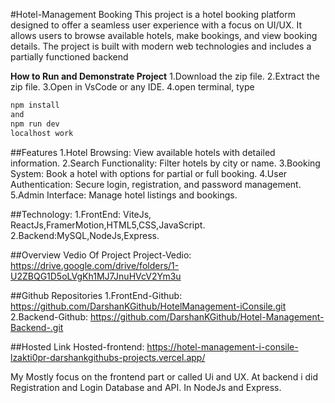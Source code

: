 #Hotel-Management Booking
This project is a hotel booking platform designed to offer a seamless user experience with a focus on UI/UX. It allows users to browse available hotels, make bookings, and view booking details. The project is built with modern web technologies and includes a partially functioned backend

**How to Run and Demonstrate Project**
1.Download the zip file.
2.Extract the zip file.
3.Open in VsCode or any IDE.
4.open terminal, type
```bash
npm install
and
npm run dev
localhost work
```
##Features
1.Hotel Browsing: View available hotels with detailed information.
2.Search Functionality: Filter hotels by city or name.
3.Booking System: Book a hotel with options for partial or full booking.
4.User Authentication: Secure login, registration, and password management.
5.Admin Interface: Manage hotel listings and bookings.


##Technology:
1.FrontEnd: ViteJs, ReactJs,FramerMotion,HTML5,CSS,JavaScript.
2.Backend:MySQL,NodeJs,Express.

##Overview Vedio Of Project
Project-Vedio: https://drive.google.com/drive/folders/1-U2ZBQG1D5oLVgKh1MJ7JnuHVcV2Ym3u

##Github Repositories
1.FrontEnd-Github: https://github.com/DarshanKGithub/HotelManagement-iConsile.git
2.Backend-Github: https://github.com/DarshanKGithub/Hotel-Management-Backend-.git

##Hosted Link
Hosted-frontend: https://hotel-management-i-consile-lzakti0pr-darshankgithubs-projects.vercel.app/

My Mostly focus on the frontend part or called Ui and UX. At backend i did Registration and Login Database and API.
In NodeJs and Express.
